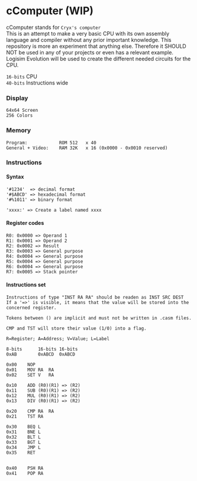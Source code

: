 # cComputer (WIP)
cComputer stands for `Cryx's computer`</br>
This is an attempt to make a very basic CPU with its own assembly language and compiler without any prior important knowledge. This repository is more an experiment that anything else. Therefore it SHOULD NOT be used in any of your projects or even has a relevant example. Logisim Evolution will be used to create the different needed circuits for the CPU.


`16-bits` CPU </br>
`40-bits` Instructions wide

### Display
    64x64 Screen
    256 Colors

### Memory
    Program:            ROM 512   x 40
    General + Video:    RAM 32K   x 16 (0x0000 - 0x0010 reserved)



### Instructions

#### Syntax
    '#1234'  => decimal format
    '#$ABCD' => hexadecimal format
    '#%1011' => binary format

    'xxxx:' => Create a label named xxxx

#### Register codes
    R0: 0x0000 => Operand 1
    R1: 0x0001 => Operand 2
    R2: 0x0002 => Result
    R3: 0x0003 => General purpose
    R4: 0x0004 => General purpose
    R5: 0x0004 => General purpose
    R6: 0x0004 => General purpose
    R7: 0x0005 => Stack pointer

#### Instructions set
    Instructions of type "INST RA RA" should be readen as INST SRC DEST
    If a '=>' is visible, it means that the value will be stored into the
    concerned register.
    
    Tokens between () are implicit and must not be written in .casm files.

    CMP and TST will store their value (1/0) into a flag.

    R=Register; A=Address; V=Value; L=Label

    8-bits      16-bits 16-bits
    0xAB        0xABCD  0xABCD

    0x00    NOP
    0x01    MOV RA  RA
    0x02    SET V   RA

    0x10    ADD (R0)(R1) => (R2)
    0x11    SUB (R0)(R1) => (R2)
    0x12    MUL (R0)(R1) => (R2)
    0x13    DIV (R0)(R1) => (R2)

    0x20    CMP RA  RA 
    0x21    TST RA

    0x30    BEQ L
    0x31    BNE L
    0x32    BLT L
    0x33    BGT L
    0x34    JMP L
    0x35    RET


    0x40    PSH RA
    0x41    POP RA
